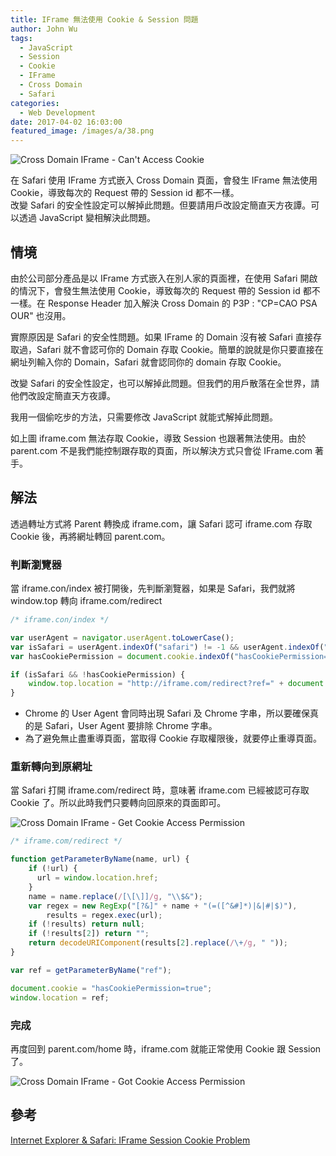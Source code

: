 ```yaml
---
title: IFrame 無法使用 Cookie & Session 問題
author: John Wu
tags:
  - JavaScript
  - Session
  - Cookie
  - IFrame
  - Cross Domain
  - Safari
categories:
  - Web Development
date: 2017-04-02 16:03:00
featured_image: /images/a/38.png
---
```


![Cross Domain IFrame - Can't Access Cookie](/images/a/38.png)

在 Safari 使用 IFrame 方式嵌入 Cross Domain 頁面，會發生 IFrame 無法使用 Cookie，導致每次的 Request 帶的 Session id 都不一樣。  
改變 Safari 的安全性設定可以解掉此問題。但要請用戶改設定簡直天方夜譚。可以透過 JavaScript 變相解決此問題。  

<!-- more -->

## 情境

由於公司部分產品是以 IFrame 方式嵌入在別人家的頁面裡，在使用 Safari 開啟的情況下，會發生無法使用 Cookie，導致每次的 Request 帶的 Session id 都不一樣。在 Response Header 加入解決 Cross Domain 的 P3P : "CP=CAO PSA OUR" 也沒用。  

實際原因是 Safari 的安全性問題。如果 IFrame 的 Domain 沒有被 Safari 直接存取過，Safari 就不會認可你的 Domain 存取 Cookie。簡單的說就是你只要直接在網址列輸入你的 Domain，Safari 就會認同你的 domain 存取 Cookie。  

改變 Safari 的安全性設定，也可以解掉此問題。但我們的用戶散落在全世界，請他們改設定簡直天方夜譚。  

我用一個偷吃步的方法，只需要修改 JavaScript 就能式解掉此問題。  

如上圖 iframe.com 無法存取 Cookie，導致 Session 也跟著無法使用。由於 parent.com 不是我們能控制跟存取的頁面，所以解決方式只會從 IFrame.com 著手。

## 解法

透過轉址方式將 Parent 轉換成 iframe.com，讓 Safari 認可 iframe.com 存取 Cookie 後，再將網址轉回 parent.com。

### 判斷瀏覽器

當 iframe.con/index 被打開後，先判斷瀏覽器，如果是 Safari，我們就將 window.top 轉向 iframe.com/redirect

``` javascript
/* iframe.con/index */  

var userAgent = navigator.userAgent.toLowerCase();
var isSafari = userAgent.indexOf("safari") != -1 && userAgent.indexOf("chrome") == -1;
var hasCookiePermission = document.cookie.indexOf("hasCookiePermission=true") != -1;

if (isSafari && !hasCookiePermission) {
    window.top.location = "http://iframe.com/redirect?ref=" + document.referrer;
}

```
* Chrome 的 User Agent 會同時出現 Safari 及 Chrome 字串，所以要確保真的是 Safari，User Agent 要排除 Chrome 字串。  
* 為了避免無止盡重導頁面，當取得 Cookie 存取權限後，就要停止重導頁面。  

### 重新轉向到原網址

當 Safari 打開 iframe.com/redirect 時，意味著 iframe.com 已經被認可存取 Cookie 了。所以此時我們只要轉向回原來的頁面即可。

![Cross Domain IFrame - Get Cookie Access Permission](/images/a/39.png)

```javascript
/* iframe.com/redirect */  

function getParameterByName(name, url) {
    if (!url) {
      url = window.location.href;
    }
    name = name.replace(/[\[\]]/g, "\\$&");
    var regex = new RegExp("[?&]" + name + "(=([^&#]*)|&|#|$)"),
        results = regex.exec(url);
    if (!results) return null;
    if (!results[2]) return "";
    return decodeURIComponent(results[2].replace(/\+/g, " "));
}

var ref = getParameterByName("ref");

document.cookie = "hasCookiePermission=true";
window.location = ref;
```

### 完成

再度回到 parent.com/home 時，iframe.com 就能正常使用 Cookie 跟 Session 了。

![Cross Domain IFrame - Got Cookie Access Permission](/images/a/40.png)

## 參考

[Internet Explorer & Safari: IFrame Session Cookie Problem](https://goo.gl/Uzcghs)